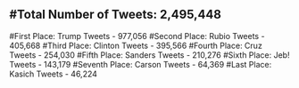 #Total Number of Tweets: 2,495,448 
---
#First Place: Trump Tweets - 977,056
#Second Place: Rubio Tweets - 405,668
#Third Place: Clinton Tweets - 395,566
#Fourth Place: Cruz Tweets - 254,030
#Fifth Place: Sanders Tweets - 210,276
#Sixth Place: Jeb! Tweets - 143,179
#Seventh Place: Carson Tweets - 64,369
#Last Place: Kasich Tweets - 46,224
